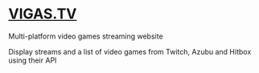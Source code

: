 # [VIGAS.TV](http://vigas.tv)

Multi-platform video games streaming website

Display streams and a list of video games from Twitch, Azubu and Hitbox using their API
